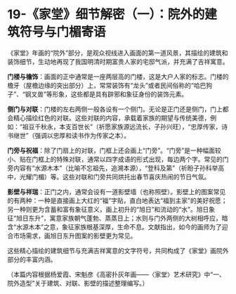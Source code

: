 # 19-《家堂》细节解密（一）：院外的建筑符号与门楣寄语

《家堂》年画的“院外”部分，是观众视线进入画面的第一道风景，其描绘的建筑和装饰细节，生动地再现了我国明清时期富贵人家的宅邸气派，并充满了吉祥寓意。

**门楼与檐饰**：画面的正中通常是一座两层高的门楼，这是大户人家的标志。门楼的檐牙（屋檐边缘的突出部分）上，常常装饰有“龙头”或者民间俗称的“哈巴狗子”、“钢叉兽”等形象，这些都是具有辟邪和象征身份的装饰元素。

**侧门与对联**：门楼的左右两侧一般各设有一个侧门。无论是正门还是侧门，门上都会精心描绘红色的对联。这些对联的内容，承载着家族的期望与传统美德，例如：“祖豆千秋永，本支百世长”（祈愿家族源远流长，子孙兴旺），“忠厚传家，诗书继世”（强调以忠厚和读书作为传家之本）。

**门旁与祝福**：除了门扇上的对联，门框上还会画上“门旁”。“门旁”是一种幅面较小、贴在门框上的特殊对联，通常以四字成语的形式出现，每边两个字。常见的门旁内容有“水源木本”（比喻不忘祖先，追溯本源），“登科及第”（祈盼子孙科举高中，光耀门楣）等。这些对联和门旁共同烘托出春节喜庆热闹的节日气氛。

**影壁与祥瑞**：正门之内，通常会设有一道影壁墙（也称照壁）。影壁上的图案常见的有两种：一种是直接画上大红的“福”字贴，直白地表达“福到主家”的美好祝愿；另一种则更为含蓄和富有象征意义，画上初升的“旭日”和流动的“水”。旭日象征“旭日东升”，寓意家族朝气蓬勃、蒸蒸日上；水则与门外两侧的大树相呼应，暗含“水源木本”之意，象征家族根基深厚，生命不息。文献指出，如今的画师为了迎合市场需求，画旭日东升图案的影壁更为常见。

这些精心描绘的建筑细节与充满吉祥寓意的文字符号，共同构成了《家堂》画院外部分的丰富内涵。

（本篇内容根据杨爱霞、宋魁彦《高密扑灰年画——〈家堂〉艺术研究》中“一、院外造型”关于建筑、对联、影壁的描述整理编写。）